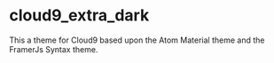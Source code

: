 # cloud9_extra_dark
This a theme for Cloud9 based upon the Atom Material theme and the FramerJs Syntax theme.
